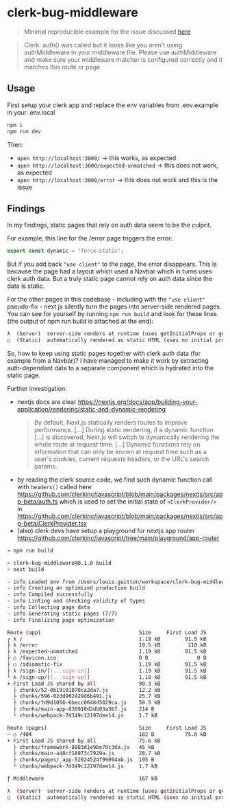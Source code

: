 # clerk-bug-middleware

> Minimal reproducible example for the issue discussed [here](https://github.com/clerkinc/clerk-next-app-router-starter/issues/2)

> Clerk: auth() was called but it looks like you aren't using authMiddleware in your middleware file. Please use authMiddleware and make sure your middleware matcher is configured correctly and it matches this route or page

## Usage

First setup your clerk app and replace the env variables from .env.example in your .env.local

```sh
npm i
npm run dev
```

Then:

- `open http://localhost:3000/` -> this works, as expected
- `open http://localhost:3000/expected-unmatched` -> this does not work, as expected
- `open http://localhost:3000/error` -> this does not work and this is the issue

## Findings

In my findings, static pages that rely on auth data seem to be the culprit.

For example, this line for the /error page triggers the error:

```ts
export const dynamic = "force-static";
```

But if you add back `"use client"` to the page, the error disappears.
This is because the page had a layout which used a Navbar which in turns uses clerk auth data.
But a truly static page cannot rely on auth data since the data is static.

For the other pages in this codebase - including with the `"use client"` pseudo-fix - next.js silently turn the pages into server-side rendered pages. You can see for yourself by running `npm run build` and look for these lines (the output of npm run build is attached at the end):

```txt
λ  (Server)  server-side renders at runtime (uses getInitialProps or getServerSideProps)
○  (Static)  automatically rendered as static HTML (uses no initial props)
```

So, how to keep using static pages together with clerk auth data (for example from a Navbar)?
I have managed to make it work by extracting auth-dependant data to a separate component which is hydrated into the static page.

Further investigation:
- nextjs docs are clear https://nextjs.org/docs/app/building-your-application/rendering/static-and-dynamic-rendering 
  > By default, Next.js statically renders routes to improve performance. [...] During static rendering, if a dynamic function [...] is discovered, Next.js will switch to dynamically rendering the whole route at request time. [...] Dynamic functions rely on information that can only be known at request time such as a user's cookies, current requests headers, or the URL's search params.
- by reading the clerk source code, we find such dynamic function call with `headers()` called here https://github.com/clerkinc/javascript/blob/main/packages/nextjs/src/app-beta/auth.ts which is used to set the initial state of `<ClerkProvider/>` in https://github.com/clerkinc/javascript/blob/main/packages/nextjs/src/app-beta/ClerkProvider.tsx
- (also) clerk devs have setup a playground for nextjs app router https://github.com/clerkinc/javascript/tree/main/playground/app-router



```sh
→ npm run build

> clerk-bug-middleware@0.1.0 build
> next build

- info Loaded env from /Users/louis.guitton/workspace/clerk-bug-middleware/.env.local
- info Creating an optimized production build
- info Compiled successfully
- info Linting and checking validity of types
- info Collecting page data
- info Generating static pages (7/7)
- info Finalizing page optimization

Route (app)                                Size     First Load JS
┌ λ /                                      1.19 kB        91.5 kB
├ λ /error                                 19.5 kB         110 kB
├ λ /expected-unmatched                    1.19 kB        91.5 kB
├ ○ /favicon.ico                           0 B                0 B
├ ○ /idiomatic-fix                         1.19 kB        91.5 kB
├ λ /sign-in/[[...sign-in]]                1.19 kB        91.5 kB
└ λ /sign-up/[[...sign-up]]                1.18 kB        91.5 kB
+ First Load JS shared by all              90.3 kB
  ├ chunks/52-0b19101870ca2da7.js          12.2 kB
  ├ chunks/596-02dd902429d6b491.js         25.7 kB
  ├ chunks/fd9d1056-6becc0648d5029ca.js    50.5 kB
  ├ chunks/main-app-830910d2db03a3b7.js    214 B
  └ chunks/webpack-7d349c12197dee14.js     1.7 kB

Route (pages)                              Size     First Load JS
─ ○ /404                                   182 B          75.8 kB
+ First Load JS shared by all              75.6 kB
  ├ chunks/framework-8883d1e9be70c3da.js   45 kB
  ├ chunks/main-a48cf18973c7929a.js        28.7 kB
  ├ chunks/pages/_app-52924524f99094ab.js  195 B
  └ chunks/webpack-7d349c12197dee14.js     1.7 kB

ƒ Middleware                               167 kB

λ  (Server)  server-side renders at runtime (uses getInitialProps or getServerSideProps)
○  (Static)  automatically rendered as static HTML (uses no initial props)
```
